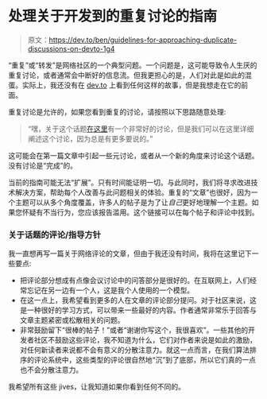 # 处理关于开发到的重复讨论的指南

> 原文：<https://dev.to/ben/guidelines-for-approaching-duplicate-discussions-on-devto-1g4>

“重复”或“转发”是网络社区的一个典型问题。一个问题是，这可能导致令人生厌的重复讨论，或者通常会中断好的信息流。但我更担心的是，人们对此是如此的混蛋。实际上，我还没有在 [dev.to](https://dev.to/) 上看到任何这样的故事，但是我想走在它的前面。

重复讨论是允许的，如果您看到重复的讨论，请按照以下思路随意处理:

> “嘿，关于这个话题[在这里](#)有一个非常好的讨论，但是我们可以在这里详细阐述这个讨论，因为总是有更多要说的。”

这可能会在第一篇文章中引起一些元讨论，或者从一个新的角度来讨论这个话题。没有讨论是“完成”的。

当前的指南可能无法“扩展”。只有时间能证明一切。与此同时，我们将寻求改进技术解决方案，帮助每个人改善与此问题相关的体验。重复的“文章”也很好，因为一个主题可以从多个角度覆盖，许多人的帖子是为了让*自己*更好地理解一个主题。如果您怀疑有不当行为，您应该报告滥用。这个链接可以在每个帖子和评论中找到。

### 关于话题的评论/指导方针

我一直想再写一篇关于网络评论的文章，但由于我还没有时间，我将在这里记下一些要点:

*   把评论部分想成有点像会议讨论中的问答部分是很好的。在互联网上，人们经常忘记在另一边有一个人，这是我个人使用的一个模型。
*   在这一点上，我希望看到更多的人在文章的评论部分提问。对于社区来说，这是一种很好的学习方式，可以带来一些最好的内容。作者通常非常乐于回答与文章主题紧密或松散相关的问题。
*   非常鼓励留下“很棒的帖子！”或者“谢谢你写这个，我很喜欢”。一些其他的开发者社区不鼓励这些评论，我不知道为什么，它们对作者来说是如此的激励，对任何新读者来说都不会有意义的分散注意力。就这一点而言，在我们算法排序的评论系统中，这些类型的评论很自然地“沉”到了底部，所以它们真的一点也不会分散注意力。

我希望所有这些 jives，让我知道如果你看到任何不同的。